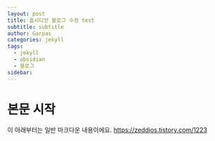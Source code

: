 ```yaml
---
layout: post
title: 옵시디언 블로그 수정 test
subtitle: subtitle
author: Garpas
categories: jekyll
tags:
  - jekyll
  - obsidian
  - 블로그
sidebar:
---
```


# 본문 시작
이 아래부터는 일반 마크다운 내용이에요.
https://zeddios.tistory.com/1223